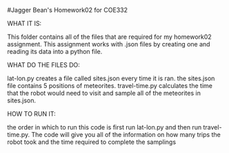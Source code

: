 #Jagger Bean's Homework02 for COE332


WHAT IT IS:

This folder contains all of the files that are required for my homework02 assignment.
This assignment works with .json files by creating one and reading its data into a python file.


WHAT DO THE FILES DO:

lat-lon.py creates a file called sites.json every time it is ran.
the sites.json file contains 5 positions of meteorites.
travel-time.py calculates the time that the robot would need to visit and sample all of the meteorites in sites.json.


HOW TO RUN IT:

the order in which to run this code is first run lat-lon.py and then run travel-time.py.
The code will give you all of the information on how many trips the robot took and the time required to complete the samplings


